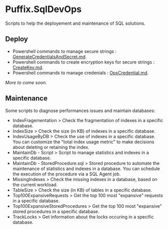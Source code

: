 # Puffix.SqlDevOps

Scripts to help the deployement and maintenance of SQL solutions.

## Deploy
* Powershell commands to manage secure strings : [GenerateCredentialsAndSecret.md](https://github.com/EhRom/Puffix.SqlDevOps/blob/master/Deploy/GenerateCredentialsAndSecret.md).
* Powershell commands to create encryption keys for secure strings : [CreateKey.md](https://github.com/EhRom/Puffix.SqlDevOps/blob/master/Deploy/CreateKey.md).
* Powershell commands to manage credenials : [OpsCredential.md](https://github.com/EhRom/Puffix.SqlDevOps/blob/master/Deploy/OpsCredential.md).

*More to come soon.*

## Maintenance
Some scripts to diagnose performances issues and maintain databases:
* IndexFragementation > Check the fragmentation of indexes in a specific database.
* IndexSize > Check the size (in KB) of indexes in a specific database.
* IndexUsageByDB > Check the use of indexes in a specific database. You can customize the "total index usage metric" to make decisions about deleting or retaining the index.
* MaintainDb - Script > Script to manage statistics and indexes in a specific database.
* MaintainDb - StoredProcedure.sql > Stored procedure to automate the maintenance of statistics and indexes in a database. You can schedule the execution of the procedure via a SQL Agent job.
* MissingIndexes > Check the missing indexes in a database, based on the current workload.
* TableSize > Check the size (in KB) of tables in a specific database.
* Top100ExpansiveRequests > Get the top 100 most "expansive" requests in a specific database.
* Top100ExpansiveStoredProcedures > Get the top 100 most "expansive" stored procedures in a specific database.
* TrackLocks > Get information about the locks occuring in a specific database.
